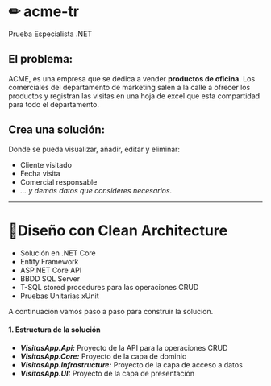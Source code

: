 # ✏ acme-tr
Prueba Especialista .NET

## El problema:
ACME, es una empresa que se dedica a vender **productos de oficina**.
Los comerciales del departamento de marketing salen a la calle a ofrecer los productos y registran las visitas en una hoja de excel que esta compartidad para todo el departamento.

 

## Crea una solución:
Donde se pueda visualizar, añadir, editar y eliminar:
- Cliente visitado
- Fecha visita
- Comercial responsable
- *... y demás datos que consideres necesarios.*

------
# 🌱Diseño con Clean Architecture

- Solución en .NET Core
- Entity Framework
- ASP.NET Core API
- BBDD SQL Server
- T-SQL stored procedures para las operaciones CRUD
- Pruebas Unitarias xUnit

A continuación vamos paso a paso para construir la solucion.

#### 1. Estructura de la solución

- ***VisitasApp.Api:*** Proyecto de la API para la operaciones CRUD
- ***VisitasApp.Core:*** Proyecto de la capa de dominio
- ***VisitasApp.Infrastructure:*** Proyecto de la capa de acceso a datos
- ***VisitasApp.UI:*** Proyecto de la capa de presentación



